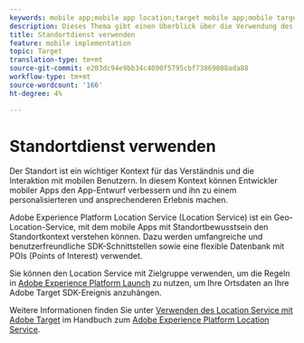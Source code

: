 ```yaml
---
keywords: mobile app;mobile app location;target mobile app;mobile target locations;location service;adobe experience cloud location service;pois;points of interest;sdk;location
description: Dieses Thema gibt einen Überblick über die Verwendung des Adobe Experience Platform Location Service in Adobe Target.
title: Standortdienst verwenden
feature: mobile implementation
topic: Target
translation-type: tm+mt
source-git-commit: e203dc94e9bb34c4090f5795cbf73869808ada88
workflow-type: tm+mt
source-wordcount: '166'
ht-degree: 4%

---
```



# Standortdienst verwenden

Der Standort ist ein wichtiger Kontext für das Verständnis und die Interaktion mit mobilen Benutzern. In diesem Kontext können Entwickler mobiler Apps den App-Entwurf verbessern und ihn zu einem personalisierteren und ansprechenderen Erlebnis machen.

Adobe Experience Platform Location Service (Location Service) ist ein Geo-Location-Service, mit dem mobile Apps mit Standortbewusstsein den Standortkontext verstehen können. Dazu werden umfangreiche und benutzerfreundliche SDK-Schnittstellen sowie eine flexible Datenbank mit POIs (Points of Interest) verwendet.

Sie können den Location Service mit Zielgruppe verwenden, um die Regeln in [Adobe Experience Platform Launch](https://docs.adobe.com/content/help/en/launch/using/overview.html) zu nutzen, um Ihre Ortsdaten an Ihre Adobe Target SDK-Ereignis anzuhängen.

Weitere Informationen finden Sie unter [Verwenden des Location Service mit Adobe Target](https://docs.adobe.com/content/help/en/places/using/use-places-with-other-solutions/places-target/places-target.html) im Handbuch zum [Adobe Experience Platform Location Service](https://docs.adobe.com/content/help/en/places/using/home.html).
